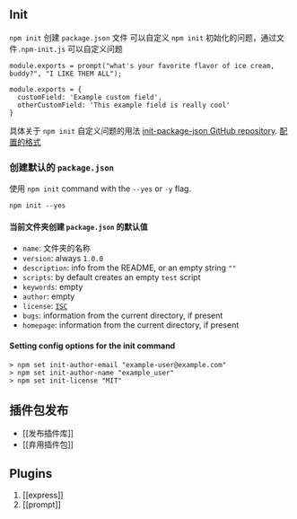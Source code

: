 ## Init

`npm init` 创建 `package.json` 文件
可以自定义 `npm init` 初始化的问题，通过文件`.npm-init.js` 可以自定义问题

```shell
module.exports = prompt("what's your favorite flavor of ice cream, buddy?", "I LIKE THEM ALL");

module.exports = {
  customField: 'Example custom field',
  otherCustomField: 'This example field is really cool'
}
```

具体关于 `npm init` 自定义问题的用法 [init-package-json GitHub repository](https://github.com/npm/init-package-json).
[配置的格式](https://github.com/npm/promzard)
### 创建默认的 `package.json`

使用 `npm init` command with the `--yes` or `-y` flag. 

```shell
npm init --yes
```

#### 当前文件夹创建 `package.json` 的默认值

- `name`: 文件夹的名称
- `version`: always `1.0.0`
- `description`: info from the README, or an empty string `""`
- `scripts`: by default creates an empty `test` script
- `keywords`: empty
- `author`: empty
- `license`: [`ISC`](https://opensource.org/licenses/ISC)
- `bugs`: information from the current directory, if present
- `homepage`: information from the current directory, if present

#### Setting config options for the init command

```shell
> npm set init-author-email "example-user@example.com"
> npm set init-author-name "example_user"
> npm set init-license "MIT"
```

## 插件包发布

- [[发布插件库]]
- [[弃用插件包]]

## Plugins

1. [[express]]
2. [[prompt]]